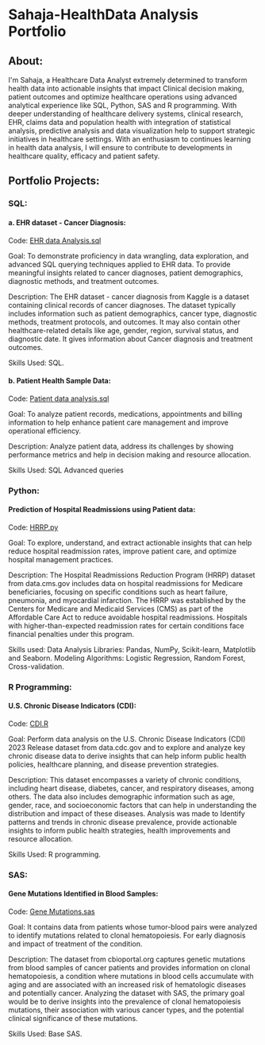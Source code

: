 # Sahaja-HealthData Analysis Portfolio


## About:

I'm Sahaja, a Healthcare Data Analyst extremely determined to transform health data into actionable insights that impact Clinical decision making, patient outcomes and optimize healthcare operations using advanced analytical experience like SQL, Python, SAS and R programming. With deeper understanding of healthcare delivery systems, clinical research, EHR, claims data and population health with integration of statistical analysis, predictive analysis and data visualization help to support strategic initiatives in healthcare settings. With an enthusiasm to continues learning in health data analysis, I will ensure to contribute to developments in healthcare quality, efficacy and patient safety.

## Portfolio Projects:

### SQL:

#### a. EHR dataset - Cancer Diagnosis:

Code: [EHR data Analysis.sql](https://github.com/Sahaja2613/Portfolio-projects/blob/main/EHR%20Data.sql)

Goal: To demonstrate proficiency in data wrangling, data exploration, and advanced SQL querying techniques applied to EHR data. To provide meaningful insights related to cancer diagnoses, patient demographics, diagnostic methods, and treatment outcomes.

Description: The EHR dataset - cancer diagnosis from Kaggle is a dataset containing clinical records of cancer diagnoses. The dataset typically includes information such as patient demographics, cancer type, diagnostic methods, treatment protocols, and outcomes. It may also contain other healthcare-related details like age, gender, region, survival status, and diagnostic date. It gives information about Cancer diagnosis and treatment outcomes.

Skills Used: SQL.

#### b. Patient Health Sample Data:

Code: [Patient data analysis.sql](https://github.com/Sahaja2613/Portfolio-projects/blob/main/Patient%20Data%20Analysis.sql)

Goal: To analyze patient records, medications, appointments and billing information to help enhance patient care management and improve operational efficiency.

Description: Analyze patient data, address its challenges by showing performance metrics and help in decision making and resource allocation.

Skills Used: SQL Advanced queries

### Python:

#### Prediction of Hospital Readmissions using Patient data:

Code: [HRRP.py](https://github.com/Sahaja2613/Portfolio-projects/blob/main/HRRP.py)

Goal: To explore, understand, and extract actionable insights that can help reduce hospital readmission rates, improve patient care, and optimize hospital management practices.

Description: The Hospital Readmissions Reduction Program (HRRP) dataset from data.cms.gov includes data on hospital readmissions for Medicare beneficiaries, focusing on specific conditions such as heart failure, pneumonia, and myocardial infarction. The HRRP was established by the Centers for Medicare and Medicaid Services (CMS) as part of the Affordable Care Act to reduce avoidable hospital readmissions. Hospitals with higher-than-expected readmission rates for certain conditions face financial penalties under this program.

Skills used: Data Analysis Libraries: Pandas, NumPy, Scikit-learn, Matplotlib and Seaborn. Modeling Algorithms: Logistic Regression, Random Forest, Cross-validation.

### R Programming:

#### U.S. Chronic Disease Indicators (CDI):

Code: [CDI.R](https://github.com/Sahaja2613/Portfolio-projects/blob/main/Chronic%20Disease%20Indicators.R)

Goal: Perform data analysis on the U.S. Chronic Disease Indicators (CDI) 2023 Release dataset from data.cdc.gov and to explore and analyze key chronic disease data to derive insights that can help inform public health policies, healthcare planning, and disease prevention strategies.

Description: This dataset encompasses a variety of chronic conditions, including heart disease, diabetes, cancer, and respiratory diseases, among others. The data also includes demographic information such as age, gender, race, and socioeconomic factors that can help in understanding the distribution and impact of these diseases. Analysis was made to Identify patterns and trends in chronic disease prevalence, provide actionable insights to inform public health strategies, health improvements and resource allocation.

Skills Used: R programming.

### SAS:

#### Gene Mutations Identified in Blood Samples:

Code: [Gene Mutations.sas](https://github.com/Sahaja2613/Portfolio-projects/blob/main/Gene.sas)

Goal: It contains data from patients whose tumor-blood pairs were analyzed to identify mutations related to clonal hematopoiesis. For early diagnosis and impact of treatment of the condition.

Description: The dataset from cbioportal.org captures genetic mutations from blood samples of cancer patients and provides information on clonal hematopoiesis, a condition where mutations in blood cells accumulate with aging and are associated with an increased risk of hematologic diseases and potentially cancer. Analyzing the dataset with SAS, the primary goal would be to derive insights into the prevalence of clonal hematopoiesis mutations, their association with various cancer types, and the potential clinical significance of these mutations.

Skills Used: Base SAS.
